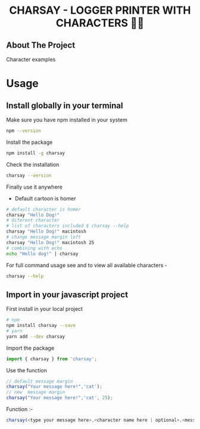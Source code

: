 <h1 align="center">CHARSAY - LOGGER PRINTER WITH CHARACTERS 👨‍💻</h3>



<!-- ABOUT THE PROJECT -->

## About The Project

Character examples

# Usage

## Install globally in your terminal

Make sure you have npm installed in your system

```sh
npm --version
```

Install the package

```sh
npm install -g charsay
```

Check the installation

```sh
charsay --version
```

Finally use it anywhere

- Default cartoon is homer

```sh
# default character is homer
charsay "Hello Dog!"
# diferent character
# list of characters included $ charsay --help
charsay "Hello Dog!" macintosh
# change message margin left
charsay "Hello Dog!" macintosh 25
# combining with echo
echo "Hello dog!" | charsay 
```

For full command usage see and to view all available characters -

```sh
charsay --help
```

## Import in your javascript project

First install in your local project

```sh
# npm
npm install charsay --save
# yarn
yarn add --dev charsay
```

Import the package

```js
import { charsay } from 'charsay';
```

Use the function

```js
// default message margin
charsay("Your message here!",'cat');
// new  message margin
charsay("Your message here!",'cat', 25);
```

Function :-

```js
charsay(<type your message here>,<character name here | optional>,<message margin | optional>)
```

